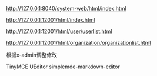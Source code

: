 

http://127.0.0.1:8040/system-web/html/index.html

http://127.0.0.1:12001/html/index.html

http://127.0.0.1:12001/html/user/userlist.html

http://127.0.0.1:12001/html/organization/organizationlist.html

根据x-admin调整修改

TinyMCE
UEditor
simplemde-markdown-editor
